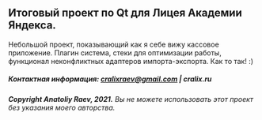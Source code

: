 ## Итоговый проект по Qt для Лицея Академии Яндекса.

Небольшой проект, показывающий как я себе вижу кассовое приложение. Плагин система, стеки для оптимизации работы,
функционал неконфликтных адаптеров импорта-экспорта. Как то так! :)

##### Контактная информация: cralixraev@gmail.com | cralix.ru

###### **Copyright Anatoliy Raev, 2021.** Вы не можете использовать этот проект без указания моего авторства.

